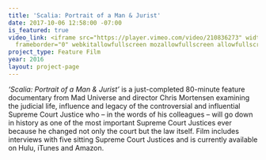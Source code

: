 ```yaml
---
title: 'Scalia: Portrait of a Man & Jurist'
date: 2017-10-06 12:58:00 -07:00
is_featured: true
video_link: <iframe src="https://player.vimeo.com/video/210836273" width="640" height="360"
  frameborder="0" webkitallowfullscreen mozallowfullscreen allowfullscreen></iframe>
project_type: Feature Film
year: 2016
layout: project-page
---
```


*‘Scalia: Portrait of a Man & Jurist’* is a just-completed 80-minute feature documentary from Mad Universe and director Chris Mortensen examining the judicial life, influence and legacy of the controversial and influential Supreme Court Justice who – in the words of his colleagues – will go down in history as one of the most important Supreme Court Justices ever because he changed not only the court but the law itself.  Film includes interviews with five sitting Supreme Court Justices and is currently available on Hulu, iTunes and Amazon.